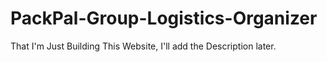 # PackPal-Group-Logistics-Organizer
That I'm Just Building This Website, I'll add the Description later.
